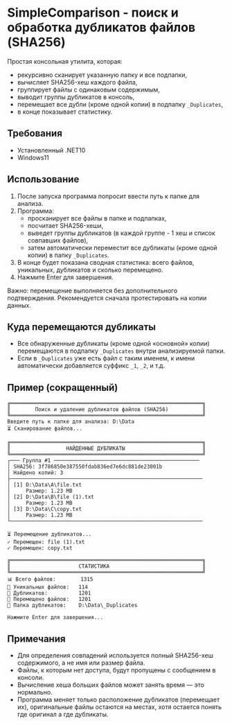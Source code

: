 ﻿# SimpleComparison - поиск и обработка дубликатов файлов (SHA256)

Простая консольная утилита, которая:
- рекурсивно сканирует указанную папку и все подпапки,
- вычисляет SHA256-хеш каждого файла,
- группирует файлы с одинаковым содержимым,
- выводит группы дубликатов в консоль,
- перемещает все дубли (кроме одной копии) в подпапку `_Duplicates`,
- в конце показывает статистику.

## Требования
- Установленный .NET10
- Windows11

## Использование
1) После запуска программа попросит ввести путь к папке для анализа.
2) Программа:
   - просканирует все файлы в папке и подпапках,
   - посчитает SHA256-хеши,
   - выведет группы дубликатов (в каждой группе - 1 хеш и список совпавших файлов),
   - затем автоматически переместит все дубликаты (кроме одной копии) в папку `_Duplicates`.
3) В конце будет показана сводная статистика: всего файлов, уникальных, дубликатов и сколько перемещено.
4) Нажмите Enter для завершения.

Важно: перемещение выполняется без дополнительного подтверждения. Рекомендуется сначала протестировать на копии данных.

## Куда перемещаются дубликаты
- Все обнаруженные дубликаты (кроме одной «основной» копии) перемещаются в подпапку `_Duplicates` внутри анализируемой папки.
- Если в `_Duplicates` уже есть файл с таким именем, к имени автоматически добавляется суффикс `_1`, `_2`, и т.д.

## Пример (сокращенный)
```
╔══════════════════════════════════════════════════════════════╗
║        Поиск и удаление дубликатов файлов (SHA256)           ║
╚══════════════════════════════════════════════════════════════╝
Введите путь к папке для анализа: D:\Data
⏳ Сканирование файлов...

╔══════════════════════════════════════════════════════════════╗
║                  НАЙДЕННЫЕ ДУБЛИКАТЫ                         ║
╚══════════════════════════════════════════════════════════════╝
┌─── Группа #1 ───────────────────────────────────────────────
│ SHA256: 3f786850e387550fdab836ed7e6dc881de23001b
│ Найдено копий: 3
├──────────────────────────────────────────────────────────────
│ [1] D:\Data\A\file.txt
│     Размер: 1.23 MB
│ [2] D:\Data\B\file (1).txt
│     Размер: 1.23 MB
│ [3] D:\Data\C\copy.txt
│     Размер: 1.23 MB
└──────────────────────────────────────────────────────────────

⏳ Перемещение дубликатов...
✓ Перемещен: file (1).txt
✓ Перемещен: copy.txt

╔══════════════════════════════════════════════════════════════╗
║                      СТАТИСТИКА                              ║
╚══════════════════════════════════════════════════════════════╝
📊 Всего файлов:        1315
📂 Уникальных файлов:   114
🔄 Дубликатов:          1201
📁 Перемещено файлов:   1201
📍 Папка дубликатов:    D:\Data\_Duplicates

Нажмите Enter для завершения...
```

## Примечания
- Для определения совпадений используется полный SHA256-хеш содержимого, а не имя или размер файла.
- Файлы, к которым нет доступа, будут пропущены с сообщением в консоли.
- Вычисление хеша больших файлов может занять время — это нормально.
- Программа меняет только расположение дубликатов (перемещает их), оригинальные файлы остаются на местах, хотя остается понять где оригинал а где дубликаты.